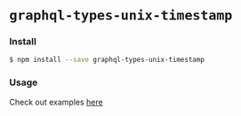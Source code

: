 # `graphql-types-unix-timestamp`

### Install
```bash
$ npm install --save graphql-types-unix-timestamp
```

### Usage
Check out examples [here](https://github.com/mfix22/gnt/tree/master/packages/gnt)
